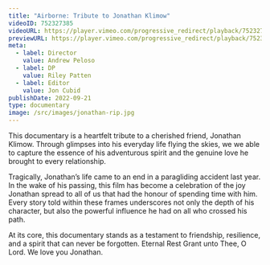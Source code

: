 ```yaml
---
title: "Airborne: Tribute to Jonathan Klimow"
videoID: 752327385
videoURL: https://player.vimeo.com/progressive_redirect/playback/752327385/rendition/1080p/file.mp4?loc=external&signature=127b4575a1901e8d07c2da2a22318e5241389f1dbc0906b1c72a798de9d23049
previewURL: https://player.vimeo.com/progressive_redirect/playback/752327385/rendition/1080p/file.mp4?loc=external&signature=127b4575a1901e8d07c2da2a22318e5241389f1dbc0906b1c72a798de9d23049
meta:
  - label: Director
    value: Andrew Peloso
  - label: DP
    value: Riley Patten
  - label: Editor
    value: Jon Cubid
publishDate: 2022-09-21
type: documentary
image: /src/images/jonathan-rip.jpg
---
```


This documentary is a heartfelt tribute to a cherished friend, Jonathan Klimow. Through glimpses into his everyday life flying the skies, we we able to capture the essence of his adventurous spirit and the genuine love he brought to every relationship.

Tragically, Jonathan’s life came to an end in a paragliding accident last year. In the wake of his passing, this film has become a celebration of the joy Jonathan spread to all of us that had the honour of spending time with him. Every story told within these frames underscores not only the depth of his character, but also the powerful influence he had on all who crossed his path.

At its core, this documentary stands as a testament to friendship, resilience, and a spirit that can never be forgotten. Eternal Rest Grant unto Thee, O Lord. We love you Jonathan.
